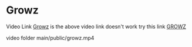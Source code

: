 <h1>Growz</h1>

Video Link  [Growz](https://drive.google.com/file/d/1qIKGt5-TKXZ0EjgRJ5QjQXYAtyQCTFBx/view?usp=sharing)
is the above video link doesn't work try this link [GROWZ](https://growz.vercel.app/growz.mp4)

video folder 
main/public/growz.mp4



